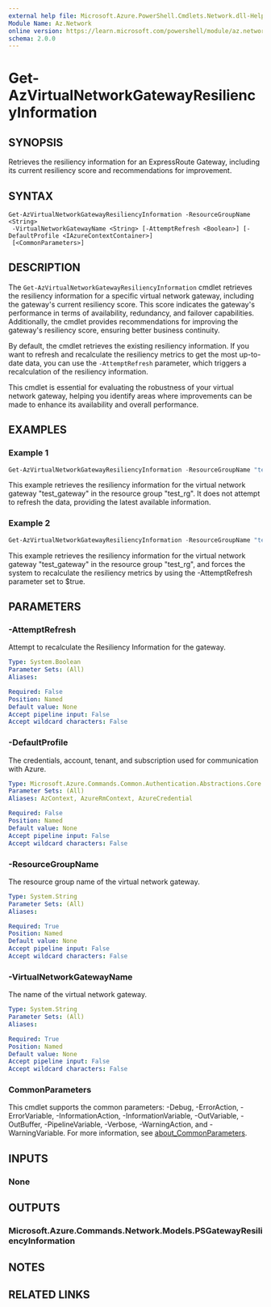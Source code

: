 ```yaml
---
external help file: Microsoft.Azure.PowerShell.Cmdlets.Network.dll-Help.xml
Module Name: Az.Network
online version: https://learn.microsoft.com/powershell/module/az.network/get-azvirtualnetworkgatewayresiliencyinformation
schema: 2.0.0
---
```


# Get-AzVirtualNetworkGatewayResiliencyInformation

## SYNOPSIS
Retrieves the resiliency information for an ExpressRoute Gateway, including its current resiliency score and recommendations for improvement.

## SYNTAX

```
Get-AzVirtualNetworkGatewayResiliencyInformation -ResourceGroupName <String>
 -VirtualNetworkGatewayName <String> [-AttemptRefresh <Boolean>] [-DefaultProfile <IAzureContextContainer>]
 [<CommonParameters>]
```

## DESCRIPTION
The `Get-AzVirtualNetworkGatewayResiliencyInformation` cmdlet retrieves the resiliency information for a specific virtual network gateway, including the gateway's current resiliency score. This score indicates the gateway's performance in terms of availability, redundancy, and failover capabilities. Additionally, the cmdlet provides recommendations for improving the gateway's resiliency score, ensuring better business continuity.

By default, the cmdlet retrieves the existing resiliency information. If you want to refresh and recalculate the resiliency metrics to get the most up-to-date data, you can use the `-AttemptRefresh` parameter, which triggers a recalculation of the resiliency information.

This cmdlet is essential for evaluating the robustness of your virtual network gateway, helping you identify areas where improvements can be made to enhance its availability and overall performance.

## EXAMPLES

### Example 1
```powershell
Get-AzVirtualNetworkGatewayResiliencyInformation -ResourceGroupName "test_rg" -VirtualNetworkGatewayName "test_gateway"
```

This example retrieves the resiliency information for the virtual network gateway "test_gateway" in the resource group "test_rg". It does not attempt to refresh the data, providing the latest available information.

### Example 2
```powershell
Get-AzVirtualNetworkGatewayResiliencyInformation -ResourceGroupName "test_rg" -VirtualNetworkGatewayName "test_gateway" -AttemptRefresh $true
```

This example retrieves the resiliency information for the virtual network gateway "test_gateway" in the resource group "test_rg", and forces the system to recalculate the resiliency metrics by using the -AttemptRefresh parameter set to $true.

## PARAMETERS

### -AttemptRefresh
Attempt to recalculate the Resiliency Information for the gateway.

```yaml
Type: System.Boolean
Parameter Sets: (All)
Aliases:

Required: False
Position: Named
Default value: None
Accept pipeline input: False
Accept wildcard characters: False
```

### -DefaultProfile
The credentials, account, tenant, and subscription used for communication with Azure.

```yaml
Type: Microsoft.Azure.Commands.Common.Authentication.Abstractions.Core.IAzureContextContainer
Parameter Sets: (All)
Aliases: AzContext, AzureRmContext, AzureCredential

Required: False
Position: Named
Default value: None
Accept pipeline input: False
Accept wildcard characters: False
```

### -ResourceGroupName
The resource group name of the virtual network gateway.

```yaml
Type: System.String
Parameter Sets: (All)
Aliases:

Required: True
Position: Named
Default value: None
Accept pipeline input: False
Accept wildcard characters: False
```

### -VirtualNetworkGatewayName
The name of the virtual network gateway.

```yaml
Type: System.String
Parameter Sets: (All)
Aliases:

Required: True
Position: Named
Default value: None
Accept pipeline input: False
Accept wildcard characters: False
```

### CommonParameters
This cmdlet supports the common parameters: -Debug, -ErrorAction, -ErrorVariable, -InformationAction, -InformationVariable, -OutVariable, -OutBuffer, -PipelineVariable, -Verbose, -WarningAction, and -WarningVariable. For more information, see [about_CommonParameters](http://go.microsoft.com/fwlink/?LinkID=113216).

## INPUTS

### None

## OUTPUTS

### Microsoft.Azure.Commands.Network.Models.PSGatewayResiliencyInformation

## NOTES

## RELATED LINKS
